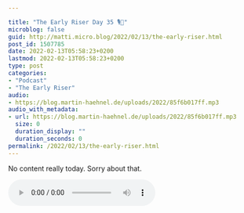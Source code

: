 ```yaml
---

title: "The Early Riser Day 35 🎙🌅"
microblog: false
guid: http://matti.micro.blog/2022/02/13/the-early-riser.html
post_id: 1507785
date: 2022-02-13T05:58:23+0200
lastmod: 2022-02-13T05:58:23+0200
type: post
categories:
- "Podcast"
- "The Early Riser"
audio:
- https://blog.martin-haehnel.de/uploads/2022/85f6b017ff.mp3
audio_with_metadata:
- url: https://blog.martin-haehnel.de/uploads/2022/85f6b017ff.mp3
  size: 0
  duration_display: ""
  duration_seconds: 0
permalink: /2022/02/13/the-early-riser.html
---
```

No content really today. Sorry about that.

<audio controls="controls" src="https://blog.martin-haehnel.de/uploads/2022/85f6b017ff.mp3" preload="metadata" />
